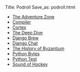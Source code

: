 Title: Podroll
Save_as: podroll.html

- [The Adventure Zone](https://maximumfun.org/podcasts/adventure-zone/)
- [Compiler](https://www.redhat.com/en/compiler-podcast)
- [Cortex](https://www.relay.fm/cortex)
- [The Deep Dive](https://emeraldcityhockey.com/home/fashion-5ybkh)
- [Django Brew](https://djangobrew.com/)
- [Django Chat](https://djangochat.com/)
- [The History of Byzantium](https://thehistoryofbyzantium.com/category/podcast/)
- [Python Bytes](https://pythonbytes.fm/)
- [Python Test](https://pythontest.com/podcast/)
- [Sound of Hockey](https://soundofhockey.com/podcast/)
